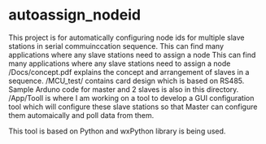 # autoassign_nodeid
This project is for automatically configuring node ids for multiple slave stations in serial commuinccation sequence.
This can find many applications where any slave stations need to assign a node This can find many applications where any slave stations need to assign a node 
/Docs/concept.pdf explains the concept and arrangement of slaves in a sequence.
/MCU_test/ contains card design which is based on RS485. Sample Arduno code for master and 2 slaves is also in this directory.
/App/Tooll is where I am working on a tool to develop a GUI configuration tool which will configure these slave stations so that Master can configure them automaically and poll data from them.

This tool is based on Python and wxPython library is being used.
